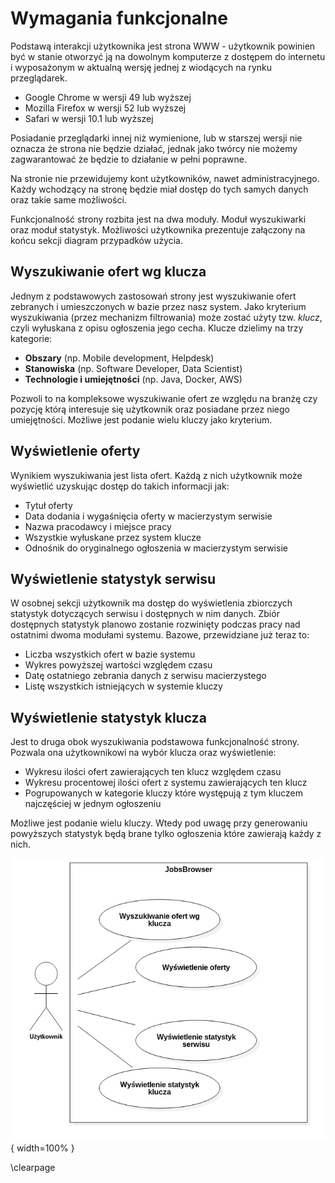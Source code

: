 # Wymagania funkcjonalne

Podstawą interakcji użytkownika jest strona WWW - użytkownik powinien
być w stanie otworzyć ją na dowolnym komputerze z dostępem do internetu
i wyposażonym w aktualną wersję jednej z wiodących na rynku przeglądarek.

+ Google Chrome w wersji 49 lub wyższej
+ Mozilla Firefox w wersji 52 lub wyższej
+ Safari w wersji 10.1 lub wyższej

Posiadanie przeglądarki innej niż wymienione, lub w starszej wersji nie oznacza
że strona nie będzie działać, jednak jako twórcy nie możemy zagwarantować
że będzie to działanie w pełni poprawne.

Na stronie nie przewidujemy kont użytkowników, nawet administracyjnego. Każdy
wchodzący na stronę będzie miał dostęp do tych samych danych oraz takie same
możliwości.

Funkcjonalność strony rozbita jest na dwa moduły. Moduł wyszukiwarki
oraz moduł statystyk. Możliwości użytkownika prezentuje załączony na końcu
sekcji diagram przypadków użycia. 


## Wyszukiwanie ofert wg klucza

Jednym z podstawowych zastosowań strony jest wyszukiwanie ofert zebranych
i umieszczonych w bazie przez nasz system. Jako kryterium wyszukiwania
(przez mechanizm filtrowania) może zostać użyty tzw. *klucz*, czyli wyłuskana
z opisu ogłoszenia jego cecha. Klucze dzielimy na trzy kategorie:

+ **Obszary** (np. Mobile development, Helpdesk)
+ **Stanowiska** (np. Software Developer, Data Scientist)
+ **Technologie i umiejętności** (np. Java, Docker, AWS)

Pozwoli to na kompleksowe wyszukiwanie ofert ze względu na branżę
czy pozycję którą interesuje się użytkownik oraz posiadane przez niego
umiejętności. Możliwe jest podanie wielu kluczy jako kryterium.


## Wyświetlenie oferty

Wynikiem wyszukiwania jest lista ofert. Każdą z nich użytkownik może
wyświetlić uzyskując dostęp do takich informacji jak:

+ Tytuł oferty
+ Data dodania i wygaśnięcia oferty w macierzystym serwisie
+ Nazwa pracodawcy i miejsce pracy
+ Wszystkie wyłuskane przez system klucze
+ Odnośnik do oryginalnego ogłoszenia w macierzystym serwisie


## Wyświetlenie statystyk serwisu

W osobnej sekcji użytkownik ma dostęp do wyświetlenia zbiorczych statystyk
dotyczących serwisu i dostępnych w nim danych. Zbiór dostępnych statystyk
planowo zostanie rozwinięty podczas pracy nad ostatnimi dwoma modułami systemu.
Bazowe, przewidziane już teraz to:

+ Liczba wszystkich ofert w bazie systemu
+ Wykres powyższej wartości względem czasu
+ Datę ostatniego zebrania danych z serwisu macierzystego
+ Listę wszystkich istniejących w systemie kluczy


## Wyświetlenie statystyk klucza

Jest to druga obok wyszukiwania podstawowa funkcjonalność strony. Pozwala
ona użytkownikowi na wybór klucza oraz wyświetlenie:

+ Wykresu ilości ofert zawierających ten klucz względem czasu
+ Wykresu procentowej ilości ofert z systemu zawierających ten klucz
+ Pogrupowanych w kategorie kluczy które występują z tym kluczem
najczęściej w jednym ogłoszeniu

Możliwe jest podanie wielu kluczy. Wtedy pod uwagę przy generowaniu powyższych
statystyk będą brane tylko ogłoszenia które zawierają każdy z nich.

![Przypadki użycia. \label{ref_a_figure}](source/figures/usecase_diagram.png){ width=100% }

\clearpage